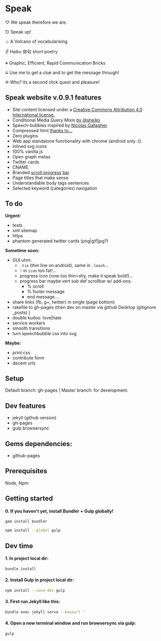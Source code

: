 # Speak

♡ We speak therefore we are.

⎋ Speak up!

♨ A Volcano of vocabularising 

✌ Haiku 俳句 short poetry 

※ Graphic, Efficient, Rapid Communication Bricks 

⁂ Use me to get a clue and to get the message through!
 
❊ Who? its a second click quest and pleasure! 


## Speak website v.0.9.1 features

- Site content licensed under a [Creative Commons Attribution 4.0 International license.](http://creativecommons.org/licenses/by/4.0/)
- Conditional Media Query Mixin [by @sheiko](https://github.com/dsheiko)
- Speech-bubbles inspired by [Nicolas Gallagher]( http://nicolasgallagher.com/pure-css-speech-bubbles/)
- Compressed html [thanks to...](https://github.com/penibelst/jekyll-compress-html)
- Zero plugins
- Web app standalone functionality with chrome (android only :().
- Inlined svg icons 
- 100% vanilla js
- Open graph metas
- Twitter cards
- CNAME
- Branded [scroll progress](https://github.com/jeremenichelli/scrollProgress) [bar](http://codepen.io/pankajparashar/pen/towxF) 
- Page titles that make sense
- Understandable body tags sentences
- Selected keyword (categories) navigation

## To do

**Urgent:**

- tests
- xml sitemap
- https
- phantom generated twitter cards (png|gif|jpg?)

**Sometime soon:**

- GUI uhm: 
    - `.tie` (thin line on android), same in `.leash`...
    - `!` in `icon` too fat!...
    - progress icon (now too thin=shy, make it speak bold!)...
    - progress bar maybe vert sub def scrollbar w/ add-ons: 
        - % scroll 
        - % footer message 
        - end message....
- share links (fb, g+, twitter) in single (page bottom)
- rakefile to gh-pages (then dev on master via github Desktop (gitignore _posts) )
- double kudos: love|hate
- service workers
- smooth transitions
- turn speechbubble css into svg

**Maybe:**

- print.css
- contribute form 
- decent urls

## Setup
Default branch: gh-pages | Master branch: for development.

## Dev features
- jekyll (github version)
- gh-pages
- gulp browsersync

## Gems dependencies:
- github-pages

## Prerequisites

Node, Npm

## Getting started

#### 0. If you haven't yet, install Bundler + Gulp globally! 
```sh
gem install bundler
```

```sh
npm install --global gulp
```
## Dev time

#### 1. In project local dir:
```sh
bundle install
```

#### 2. Install Gulp in project local dir:
```sh
npm install --save-dev gulp
```

#### 3. First run Jekyll like this:
```sh
bundle exec jekyll serve --baseurl ''
```

#### 4. Open a new terminal window and run browsersync via gulp:
```sh
gulp
```
